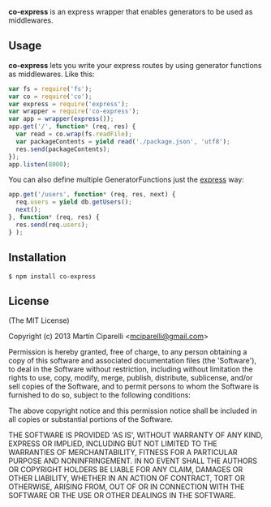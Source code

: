 **co-express** is an express wrapper that enables generators to be used as middlewares.

## Usage

**co-express** lets you write your express routes by using generator functions as middlewares.
Like this:

```js
var fs = require('fs');
var co = require('co');
var express = require('express');
var wrapper = require('co-express');
var app = wrapper(express());
app.get('/', function* (req, res) {
  var read = co.wrap(fs.readFile);
  var packageContents = yield read('./package.json', 'utf8');
  res.send(packageContents);
});
app.listen(8000);
```

You can also define multiple GeneratorFunctions just the [express](https://github.com/visionmedia/express) way:
```js
app.get('/users', function* (req, res, next) {
  req.users = yield db.getUsers();
  next();
}, function* (req, res) {
  res.send(req.users);
} );
```

## Installation

    $ npm install co-express

## License 

(The MIT License)

Copyright (c) 2013 Martín Ciparelli &lt;mciparelli@gmail.com&gt;

Permission is hereby granted, free of charge, to any person obtaining
a copy of this software and associated documentation files (the
'Software'), to deal in the Software without restriction, including
without limitation the rights to use, copy, modify, merge, publish,
distribute, sublicense, and/or sell copies of the Software, and to
permit persons to whom the Software is furnished to do so, subject to
the following conditions:

The above copyright notice and this permission notice shall be
included in all copies or substantial portions of the Software.

THE SOFTWARE IS PROVIDED 'AS IS', WITHOUT WARRANTY OF ANY KIND,
EXPRESS OR IMPLIED, INCLUDING BUT NOT LIMITED TO THE WARRANTIES OF
MERCHANTABILITY, FITNESS FOR A PARTICULAR PURPOSE AND NONINFRINGEMENT.
IN NO EVENT SHALL THE AUTHORS OR COPYRIGHT HOLDERS BE LIABLE FOR ANY
CLAIM, DAMAGES OR OTHER LIABILITY, WHETHER IN AN ACTION OF CONTRACT,
TORT OR OTHERWISE, ARISING FROM, OUT OF OR IN CONNECTION WITH THE
SOFTWARE OR THE USE OR OTHER DEALINGS IN THE SOFTWARE.
